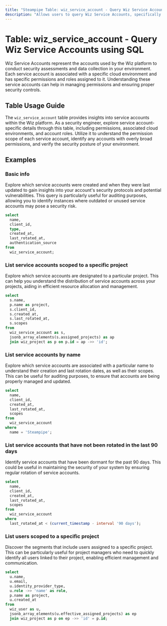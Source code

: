 ```yaml
---
title: "Steampipe Table: wiz_service_account - Query Wiz Service Accounts using SQL"
description: "Allows users to query Wiz Service Accounts, specifically the details of each service account, providing insights into account configurations and potential security risks."
---
```


# Table: wiz_service_account - Query Wiz Service Accounts using SQL

Wiz Service Accounts represent the accounts used by the Wiz platform to conduct security assessments and data collection in your environment. Each service account is associated with a specific cloud environment and has specific permissions and roles assigned to it. Understanding these service accounts can help in managing permissions and ensuring proper security controls.

## Table Usage Guide

The `wiz_service_account` table provides insights into service accounts within the Wiz platform. As a security engineer, explore service account-specific details through this table, including permissions, associated cloud environments, and account roles. Utilize it to understand the permission scope of each service account, identify any accounts with overly broad permissions, and verify the security posture of your environment.

## Examples

### Basic info
Explore which service accounts were created and when they were last updated to gain insights into your account's security protocols and potential vulnerabilities. This query is particularly useful for auditing purposes, allowing you to identify instances where outdated or unused service accounts may pose a security risk.

```sql
select
  name,
  client_id,
  type,
  created_at,
  last_rotated_at,
  authentication_source
from
  wiz_service_account;
```

### List service accounts scoped to a specific project
Explore which service accounts are designated to a particular project. This can help you understand the distribution of service accounts across your projects, aiding in efficient resource allocation and management.

```sql
select
  s.name,
  p.name as project,
  s.client_id,
  s.created_at,
  s.last_rotated_at,
  s.scopes
from
  wiz_service_account as s,
  jsonb_array_elements(s.assigned_projects) as ap
  join wiz_project as p on p.id = ap ->> 'id';
```

### List service accounts by name
Explore which service accounts are associated with a particular name to understand their creation and last rotation dates, as well as their scopes. This can be useful for auditing purposes, to ensure that accounts are being properly managed and updated.

```sql
select
  name,
  client_id,
  created_at,
  last_rotated_at,
  scopes
from
  wiz_service_account
where
  name = 'Steampipe';
```

### List service accounts that have not been rotated in the last 90 days
Identify service accounts that have been dormant for the past 90 days. This could be useful in maintaining the security of your system by ensuring regular rotation of service accounts.

```sql
select
  name,
  client_id,
  created_at,
  last_rotated_at,
  scopes
from
  wiz_service_account
where
  last_rotated_at < (current_timestamp - interval '90 days');
```

### List users scoped to a specific project
Discover the segments that include users assigned to a specific project. This can be particularly useful for project managers who need to quickly identify all users linked to their project, enabling efficient management and communication.

```sql
select
  u.name,
  u.email,
  u.identity_provider_type,
  u.role ->> 'name' as role,
  p.name as project,
  u.created_at
from
  wiz_user as u,
  jsonb_array_elements(u.effective_assigned_projects) as ep
  join wiz_project as p on ep ->> 'id' = p.id;
```